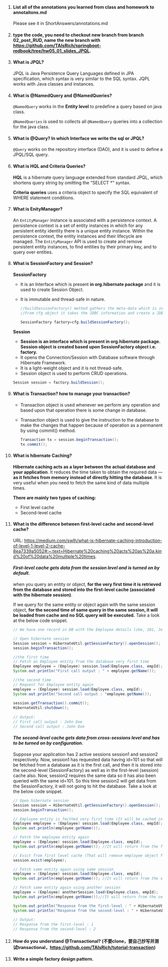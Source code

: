 1. #### List all of the annotations you learned from class and homework to annotaitons.md

   Please see it in ShortAnswers/annotations.md

   

2. #### type the code, you need to checkout new branch from branch **02_post_RUD**, name the new branch with **https://github.com/TAIsRich/springboot-redbook/tree/hw05_01_slides_JPQL**.

   

   

3. #### What is JPQL?

   JPQL is Java Persistence Query Languages defined in JPA specification, which syntax is very similar to the SQL syntax. JQPL works with Java classes and instances.

   

4. #### What is @NamedQuery and @NamedQueries?

   `@NamedQuery` works in the **Entity level** to predefine a query based on java class.

   `@NamedQueries` is used to collects all `@NamedQuery` queries into a collection for the java class.

   

5. #### What is @Query? In which Interface we write the sql or JPQL?

   `@Query` works on the repository interface (DAO), and it is used to define a JPQL/SQL query.

   

6. #### What is HQL and Criteria Queries?

   **HQL** is a hibernate query language extended from standard JPQL, which shortens query string by omitting the "SELECT *" syntax. 

   **Criteria** **queries** uses a criteria object to specify the SQL equivalent of WHERE statement conditions.

   

7. #### What is EnityManager?

   An `EntityManager` instance is associated with a persistence context. A persistence context is a set of entity instances in which for any persistent entity identity there is a unique entity instance. Within the persistence context, the entity instances and their lifecycle are managed. The `EntityManager` API is used to create and remove persistent entity instances, to find entities by their primary key, and to query over entities.

   

8. #### What is SessionFactory and Session?

   **SessionFactory** 

   - It is an Interface which is present **in org.hibernate package** and it is used to create Session Object.

   - It is immutable and thread-safe in nature.

     ```java
     //buildSessionFactory() method gathers the meta-data which is in the cfg Object. 
     //From cfg object it takes the JDBC information and create a JDBC Connection.
     
     SessionFactory factory=cfg.buildSessionFactory();
     ```

   **Session** 

   - **Session is an interface which is present in org.hibernate package. Session object is created based upon SessionFactory object i.e. factory.**
   - It opens the Connection/Session with Database software through Hibernate Framework.
   - It is a light-weight object and it is not thread-safe.
   - Session object is used to perform CRUD operations.

   ```java
   Session session = factory.buildSession();
   
   ```

   

9. #### What is Transaction? how to manage your transaction?

   - Transaction object is used whenever we perform any operation and based upon that operation there is some change in database.

   - Transaction object is used to give the instruction to the database to make the changes that happen because of operation as a permanent by using commit() method.

     ```java
     Transaction tx = session.beginTransaction();
     tx.commit();
     ```

     

10. #### What is hibernate Caching?

    **Hibernate caching acts as a layer between the actual database and your application**. It reduces the time taken to obtain the required data — **as it fetches from memory instead of directly hitting the database**. It is very useful when you need to fetch the same kind of data multiple times.

    **There are mainly two types of caching:**

    - First level cache
    - Second-level cache

    

11. #### What is the difference between first-level cache and second-level cache?

    URL: https://medium.com/swlh/what-is-hibernate-caching-introduction-of-level-1-level-2-cache-8ea7339a5052#:~:text=Hibernate%20caching%20acts%20as%20a,kind%20of%20data%20multiple%20times.

    #### ***First-level cache gets data from the session level and is turned on by default.***

    when you query an entity or object, **for the very first time it is retrieved from the database and stored into the first-level cache (associated with the hibernate session)**. 

    If we query for the same entity or object again with the same session object, **for the second time of same query in the same session, it will be loaded from cache and no SQL query will be executed.** Take a look at the below code snippet.

    ```java
    // We have one record in DB with the Employee details like, 101, John Doe, UK
    
    // Open hibernate session
    Session session = HibernateUtil.getSessionFactory().openSession();
    session.beginTransaction();
    
    //the first time
    // Fetch an Employee entity from the database very first time
    Employee employee = (Employee) session.load(Employee.class, empId);
    System.out.println("First call output : " + employee.getName());
    
    //the second time
    // Request for Employee entity again
    employee = (Employee) session.load(Employee.class, empId);
    System.out.println("Second call output : "employee.getName());
     
    session.getTransaction().commit();
    HibernateUtil.shutdown();
     
    // Output:
    // First call output : John Doe
    // Second call output : John Doe
    ```

    

    #### ***The second-level cache gets data from cross-sessions level and has to be turned on by configuration.***

    Suppose your application has 2 active sessions session1 and session2 respectively. Now, session1 has requested data having id=101 so that will be fetched from a database as it is the first call, and then it is stored into the second-level (SessionFactory) as well as in the first-level (session) cache also. Now, session2 requires the same data so it has also been queried with the same id=101. So this time session2 will get data from the SessionFactory, it will not going to hit the database. Take a look at the below code snippet.

    ```java
    // Open hibernate session
    Session session = HibernateUtil.getSessionFactory().openSession();
    session.beginTransaction();
    
    // Employee entity is fecthed very first time (It will be cached in both first-level and second-level cache)
    Employee employee = (Employee) session.load(Employee.class, empId);
    System.out.println(employee.getName());
    
    // Fetch the employee entity again
    employee = (Employee) session.load(Employee.class, empId);
    System.out.println(employee.getName()); //It will return from the first-level
    
    // Evict from first level cache (That will remove employee object from first-level cache)
    session.evict(employee);
    
    // Fetch same entity again using same session
    employee = (Employee) session.load(Employee.class, empId);
    System.out.println(employee.getName()); //It will return from the second-level
    
    // Fetch same entity again using another session
    employee = (Employee) anotherSession.load(Employee.class, empId);
    System.out.println(employee.getName());//It will return from the second-level
    
    System.out.println("Response from the first-level : " + HibernateUtil.getSessionFactory().getStatistics().getEntityFetchCount());
    System.out.println("Response from the second-level : " + HibernateUtil.getSessionFactory().getStatistics().getSecondLevelCacheHitCount());
     
    // Output:
    // Response from the first-level : 1
    // Response from the second-level : 2
    ```

    

    

12. #### How do you understand @Transactional? (不要clone，要自己抄写并测试transactional，https://github.com/TAIsRich/tutorial-transaction)

    

13. #### Write a simple factory design pattern.

